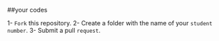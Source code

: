 ##your codes 

1- `Fork` this repository.
2- Create a folder with the name of your `student number`.
3- Submit a pull `request`.
